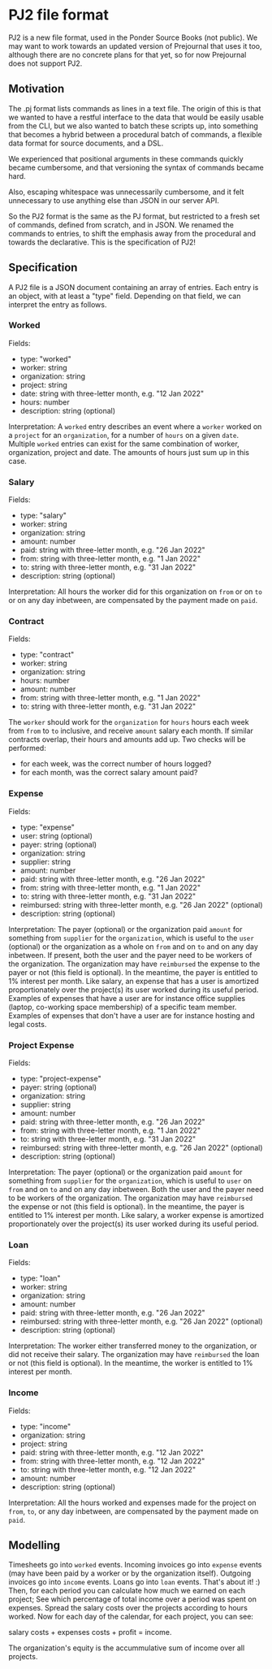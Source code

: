 # PJ2 file format

PJ2 is a new file format, used in the Ponder Source Books (not public).
We may want to work towards an updated version of Prejournal that uses it too,
although there are no concrete plans for that yet, so for now Prejournal does
not support PJ2.

## Motivation
The .pj format lists commands as lines in a text file.
The origin of this is that we wanted to have a restful interface to the data that would
be easily usable from the CLI, but we also wanted to batch these scripts up, into something
that becomes a hybrid between a procedural batch of commands, a flexible data format for
source documents, and a DSL.

We experienced that positional arguments in these commands quickly became cumbersome, and that
versioning the syntax of commands became hard.

Also, escaping whitespace was unnecessarily cumbersome, and it felt unnecessary to use anything
else than JSON in our server API.

So the PJ2 format is the same as the PJ format, but restricted to a fresh set of commands, defined
from scratch, and in JSON. We renamed the commands to entries, to shift the emphasis away from the
procedural and towards the declarative. This is the specification of PJ2!

## Specification
A PJ2 file is a JSON document containing an array of entries. Each entry is an object, with at least
a "type" field. Depending on that field, we can interpret the entry as follows.

### Worked
Fields:
* type: "worked"
* worker: string
* organization: string
* project: string
* date: string with three-letter month, e.g. "12 Jan 2022"
* hours: number
* description: string (optional)

Interpretation:
A `worked` entry describes an event where a `worker` worked on a `project` for an `organization`, for a number of `hours` on a given `date`.
Multiple `worked` entries can exist for the same combination of worker, organization, project and date. The amounts of hours just sum up in
this case.

### Salary
Fields:
* type: "salary"
* worker: string
* organization: string
* amount: number
* paid: string with three-letter month, e.g. "26 Jan 2022"
* from: string with three-letter month, e.g. "1 Jan 2022"
* to: string with three-letter month, e.g. "31 Jan 2022"
* description: string (optional)

Interpretation:
All hours the worker did for this organization on `from` or on `to` or on any day inbetween, are compensated by the payment made on `paid`.

### Contract
Fields:
* type: "contract"
* worker: string
* organization: string
* hours: number
* amount: number
* from: string with three-letter month, e.g. "1 Jan 2022"
* to: string with three-letter month, e.g. "31 Jan 2022"

The `worker` should work for the `organization` for `hours` hours each week from `from` to `to` inclusive, and receive `amount` salary each month.
If similar contracts overlap, their hours and amounts add up. Two checks will be performed:
* for each week, was the correct number of hours logged?
* for each month, was the correct salary amount paid?

### Expense
Fields:
* type: "expense"
* user: string (optional)
* payer: string (optional)
* organization: string
* supplier: string
* amount: number
* paid: string with three-letter month, e.g. "26 Jan 2022"
* from: string with three-letter month, e.g. "1 Jan 2022"
* to: string with three-letter month, e.g. "31 Jan 2022"
* reimbursed: string with three-letter month, e.g. "26 Jan 2022" (optional)
* description: string (optional)

Interpretation:
The payer (optional) or the organization paid `amount` for something from `supplier` for the `organization`,
which is useful to the `user` (optional) or the organization as a whole on `from` and on `to` and on any day inbetween.
If present, both the user and the payer need to be workers of the organization.
The organization may have `reimbursed` the expense to the payer or not (this field is optional).
In the meantime, the payer is entitled to 1% interest per month.
Like salary, an expense that has a user is amortized proportionately over the project(s) its user worked during its useful period.
Examples of expenses that have a user are for instance office supplies (laptop, co-working space membership) of a specific team member.
Examples of expenses that don't have a user are for instance hosting and legal costs.


### Project Expense
Fields:
* type: "project-expense"
* payer: string (optional)
* organization: string
* supplier: string
* amount: number
* paid: string with three-letter month, e.g. "26 Jan 2022"
* from: string with three-letter month, e.g. "1 Jan 2022"
* to: string with three-letter month, e.g. "31 Jan 2022"
* reimbursed: string with three-letter month, e.g. "26 Jan 2022" (optional)
* description: string (optional)

Interpretation:
The payer (optional) or the organization paid `amount` for something from `supplier` for the `organization`,
which is useful to `user` on `from` and on `to` and on any day inbetween.
Both the user and the payer need to be workers of the organization.
The organization may have `reimbursed` the expense or not (this field is optional).
In the meantime, the payer is entitled to 1% interest per month.
Like salary, a worker expense is amortized proportionately over the project(s) its user worked during its useful period.

### Loan
Fields:
* type: "loan"
* worker: string
* organization: string
* amount: number
* paid: string with three-letter month, e.g. "26 Jan 2022"
* reimbursed: string with three-letter month, e.g. "26 Jan 2022" (optional)
* description: string (optional)

Interpretation:
The worker either transferred money to the organization, or did not receive their salary.
The organization may have `reimbursed` the loan or not (this field is optional). In the meantime, the worker is entitled to 1% interest per month.

### Income
Fields:
* type: "income"
* organization: string
* project: string
* paid: string with three-letter month, e.g. "12 Jan 2022"
* from: string with three-letter month, e.g. "12 Jan 2022"
* to: string with three-letter month, e.g. "12 Jan 2022"
* amount: number
* description: string (optional)

Interpretation:
All the hours worked and expenses made for the project on `from`, `to`, or any day inbetween, are compensated by the payment made on `paid`.

## Modelling
Timesheets go into `worked` events.
Incoming invoices go into `expense` events (may have been paid by a worker or by the organization itself).
Outgoing invoices go into `income` events.
Loans go into `loan` events.
That's about it! :)
Then, for each period you can calculate how much we earned on each project;
See which percentage of total income over a period was spent on expenses.
Spread the salary costs over the projects according to hours worked.
Now for each day of the calendar, for each project, you can see:

salary costs + expenses costs + profit = income.

The organization's equity is the accummulative sum of income over all projects.
